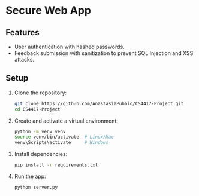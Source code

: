 # Secure Web App

## Features
- User authentication with hashed passwords.
- Feedback submission with sanitization to prevent SQL Injection and XSS attacks.

## Setup
1. Clone the repository:
   ```bash
   git clone https://github.com/AnastasiaPuhalo/CS4417-Project.git
   cd CS4417-Project

2. Create and activate a virtual environment:
   ```bash
   python -m venv venv
   source venv/bin/activate  # Linux/Mac
   venv\Scripts\activate     # Windows

4. Install dependencies:
   ```bash
   pip install -r requirements.txt

6. Run the app:
   ```bash
   python server.py
